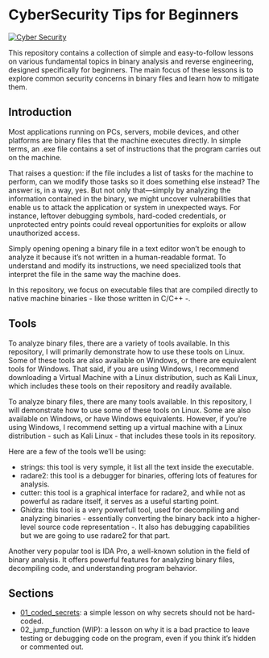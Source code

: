 # CyberSecurity Tips for Beginners

<a href='' target="_blank"><img alt='Cyber Security' src='https://img.shields.io/badge/Cyber_Security-100000?style=for-the-badge&logo=Cyber Security&logoColor=B60000&labelColor=FFA200&color=FFA200'/></a>

This repository contains a collection of simple and easy-to-follow lessons on various fundamental topics in binary analysis and reverse engineering, designed specifically for beginners. The main focus of these lessons is to explore common security concerns in binary files and learn how to mitigate them.


## Introduction

Most applications running on PCs, servers, mobile devices, and other platforms are binary files that the machine executes directly. In simple terms, an .exe file contains a set of instructions that the program carries out on the machine.

That raises a question: if the file includes a list of tasks for the machine to perform, can we modify those tasks so it does something else instead? The answer is, in a way, yes. But not only that—simply by analyzing the information contained in the binary, we might uncover vulnerabilities that enable us to attack the application or system in unexpected ways. For instance, leftover debugging symbols, hard-coded credentials, or unprotected entry points could reveal opportunities for exploits or allow unauthorized access.

Simply opening opening a binary file in a text editor won’t be enough to analyze it because it’s not written in a human-readable format. To understand and modify its instructions, we need specialized tools that interpret the file in the same way the machine does.

In this repository, we focus on executable files that are compiled directly to native machine binaries - like those written in C/C++ -.

## Tools
To analyze binary files, there are a variety of tools available. In this repository, I will primarily demonstrate how to use these tools on Linux. Some of these tools are also available on Windows, or there are equivalent tools for Windows. That said, if you are using Windows, I recommend downloading a Virtual Machine with a Linux distribution, such as Kali Linux, which includes these tools on their repository and readily available.

To analyze binary files, there are many tools available. In this repository, I will demonstrate how to use some of these tools on Linux. Some are also available on Windows, or have Windows equivalents. However, if you’re using Windows, I recommend setting up a virtual machine with a Linux distribution - such as Kali Linux - that includes these tools in its repository.

Here are a few of the tools we’ll be using:

+ strings: this tool is very symple, it list all the text inside the executable.
+ radare2: this tool is a debugger for binaries, offering lots of features for analysis.
+ cutter: this tool is a graphical interface for radare2, and while not as powerful as radare itself, it serves as a useful starting point.
+ Ghidra: this tool is a very powerfull tool, used for decompiling and analyzing binaries - essentially converting the binary back into a higher-level source code representation -. It also has debugging capabilities but we are going to use radare2 for that part.

Another very popular tool is IDA Pro, a well-known solution in the field of binary analysis. It offers powerful features for analyzing binary files, decompiling code, and understanding program behavior.

## Sections

+ [01_coded_secrets](01_coded_secrets/README.md): a simple lesson on why secrets should not be hard-coded.
+ 02_jump_function (WIP): a lesson on why it is a bad practice to leave testing or debugging code on the program, even if you think it’s hidden or commented out.

